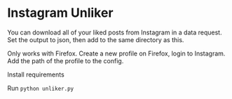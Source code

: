 # Instagram Unliker

You can download all of your liked posts from Instagram in a data request. Set the output to json, then add to the same directory as this.

Only works with Firefox.
Create a new profile on Firefox, login to Instagram.
Add the path of the profile to the config.

Install requirements

Run `python unliker.py`
